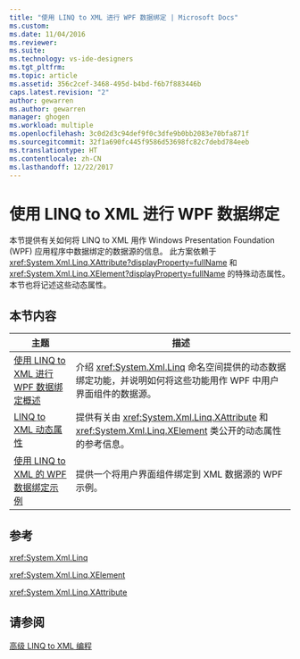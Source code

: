 ```yaml
---
title: "使用 LINQ to XML 进行 WPF 数据绑定 | Microsoft Docs"
ms.custom: 
ms.date: 11/04/2016
ms.reviewer: 
ms.suite: 
ms.technology: vs-ide-designers
ms.tgt_pltfrm: 
ms.topic: article
ms.assetid: 356c2cef-3468-495d-b4bd-f6b7f883446b
caps.latest.revision: "2"
author: gewarren
ms.author: gewarren
manager: ghogen
ms.workload: multiple
ms.openlocfilehash: 3c0d2d3c94def9f0c3dfe9b0bb2083e70bfa871f
ms.sourcegitcommit: 32f1a690fc445f9586d53698fc82c7debd784eeb
ms.translationtype: HT
ms.contentlocale: zh-CN
ms.lasthandoff: 12/22/2017
---
```

# <a name="wpf-data-binding-with-linq-to-xml"></a>使用 LINQ to XML 进行 WPF 数据绑定
本节提供有关如何将 LINQ to XML 用作 Windows Presentation Foundation (WPF) 应用程序中数据绑定的数据源的信息。 此方案依赖于 <xref:System.Xml.Linq.XAttribute?displayProperty=fullName> 和 <xref:System.Xml.Linq.XElement?displayProperty=fullName> 的特殊动态属性。 本节也将记述这些动态属性。  
  
## <a name="in-this-section"></a>本节内容  
  
|主题|描述|  
|-----------|-----------------|  
|[使用 LINQ to XML 进行 WPF 数据绑定概述](../designers/wpf-data-binding-with-linq-to-xml-overview.md)|介绍 <xref:System.Xml.Linq> 命名空间提供的动态数据绑定功能，并说明如何将这些功能用作 WPF 中用户界面组件的数据源。|  
|[LINQ to XML 动态属性](../designers/linq-to-xml-dynamic-properties.md)|提供有关由 <xref:System.Xml.Linq.XAttribute> 和 <xref:System.Xml.Linq.XElement> 类公开的动态属性的参考信息。|  
|[使用 LINQ to XML 的 WPF 数据绑定示例](../designers/wpf-data-binding-using-linq-to-xml-example.md)|提供一个将用户界面组件绑定到 XML 数据源的 WPF 示例。|  
  
## <a name="reference"></a>参考  
 <xref:System.Xml.Linq>  
  
 <xref:System.Xml.Linq.XElement>  
  
 <xref:System.Xml.Linq.XAttribute>  
  
## <a name="see-also"></a>请参阅  
 [高级 LINQ to XML 编程](http://msdn.microsoft.com/Library/88c4a6ea-700b-4468-9a29-0ea18fc63dd0)